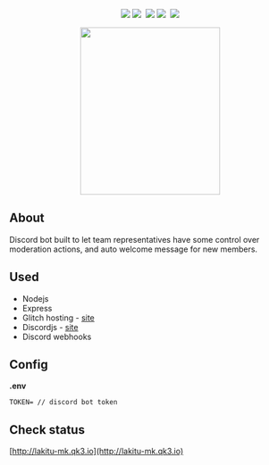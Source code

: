 <p align="center">
    <img src="https://img.shields.io/uptimerobot/status/m782075676-e8c112d7cbd336d7a49d589f.svg?label=server&style=flat" /> <img src="https://img.shields.io/uptimerobot/ratio/m782075676-e8c112d7cbd336d7a49d589f.svg?label=server%20uptime&style=flat" />&nbsp;
    <img src="https://img.shields.io/uptimerobot/status/m781420567-8f2d50227f3f08c3e14da23c.svg?label=bot&style=flat" /> <img src="https://img.shields.io/uptimerobot/ratio/m781420567-8f2d50227f3f08c3e14da23c.svg?label=bot%20uptime&style=flat" />&nbsp;
    <a href="https://discord.gg/w3Qnzcm"><img src="https://img.shields.io/discord/346404138936172556.svg?style=flat&logo=discord&logoColor=%23ffffff&colorB=%23FF1865" /></a>
</p>

<p align="center">
    <img width="250" height="300" src="https://cdn.discordapp.com/attachments/561938814063607823/563455570313609229/lakitu.png">
</p>

## About

Discord bot built to let team representatives have some control over moderation actions, and auto welcome message for new members.

## Used

- Nodejs
- Express
- Glitch hosting - [site](https://glitch.com)
- Discordjs - [site](https://discord.js.org)
- Discord webhooks

## Config

**.env**
```shell
TOKEN= // discord bot token
```

## Check status

[http://lakitu-mk.qk3.io](http://lakitu-mk.qk3.io)
